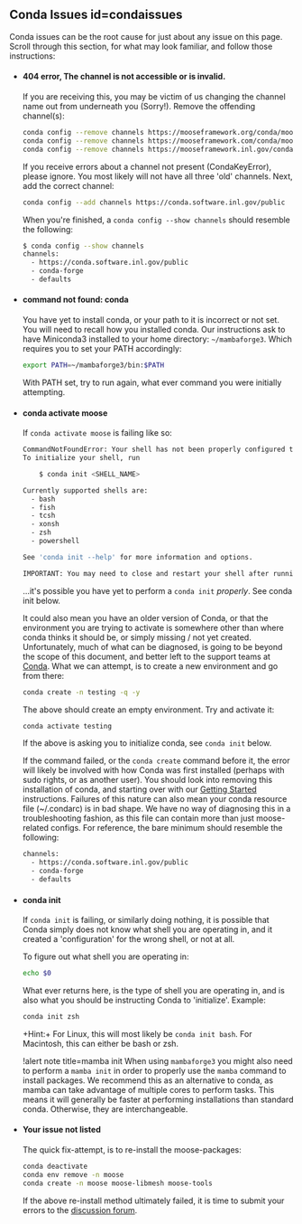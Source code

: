 ## Conda Issues id=condaissues

Conda issues can be the root cause for just about any issue on this page. Scroll through this section, for what may look familiar, and follow those instructions:

- #### 404 error, The channel is not accessible or is invalid.

  If you are receiving this, you may be victim of us changing the channel name out from underneath you (Sorry!). Remove the offending channel(s):

  ```bash
  conda config --remove channels https://mooseframework.org/conda/moose
  conda config --remove channels https://mooseframework.com/conda/moose
  conda config --remove channels https://mooseframework.inl.gov/conda/moose
  ```

  If you receive errors about a channel not present (CondaKeyError), please ignore. You most likely will not have all three 'old' channels. Next, add the correct channel:

  ```bash
  conda config --add channels https://conda.software.inl.gov/public
  ```

  When you're finished, a `conda config --show channels` should resemble the following:

  ```bash
  $ conda config --show channels
  channels:
    - https://conda.software.inl.gov/public
    - conda-forge
    - defaults
  ```

- #### command not found: conda

  You have yet to install conda, or your path to it is incorrect or not set. You will need to recall how you installed conda. Our instructions ask to have Miniconda3 installed to your home directory: `~/mambaforge3`. Which requires you to set your PATH accordingly:

  ```bash
  export PATH=~/mambaforge3/bin:$PATH
  ```

  With PATH set, try to run again, what ever command you were initially attempting.

- #### conda activate moose

  If `conda activate moose` is failing like so:

  ```bash
  CommandNotFoundError: Your shell has not been properly configured to use 'conda activate'.
  To initialize your shell, run

      $ conda init <SHELL_NAME>

  Currently supported shells are:
    - bash
    - fish
    - tcsh
    - xonsh
    - zsh
    - powershell

  See 'conda init --help' for more information and options.

  IMPORTANT: You may need to close and restart your shell after running 'conda init'.
  ```

  ...it's possible you have yet to perform a `conda init` *properly*. See conda init below.

  It could also mean you have an older version of Conda, or that the environment you are trying to activate is somewhere other than where conda thinks it should be, or simply missing / not yet created. Unfortunately, much of what can be diagnosed, is going to be beyond the scope of this document, and better left to the support teams at [Conda](https://docs.conda.io/en/latest/help-support.html). What we can attempt, is to create a new environment and go from there:

  ```bash
  conda create -n testing -q -y
  ```

  The above should create an empty environment. Try and activate it:

  ```bash
  conda activate testing
  ```

  If the above is asking you to initialize conda, see `conda init` below.

  If the command failed, or the `conda create` command before it, the error will likely be involved with how Conda was first installed (perhaps with sudo rights, or as another user). You should look into removing this installation of conda, and starting over with our [Getting Started](getting_started/installation/conda.md) instructions. Failures of this nature can also mean your conda resource file (~/.condarc) is in bad shape. We have no way of diagnosing this in a troubleshooting fashion, as this file can contain more than just moose-related configs. For reference, the bare minimum should resemble the following:

  ```bash
  channels:
    - https://conda.software.inl.gov/public
    - conda-forge
    - defaults
  ```

- #### conda init

  If `conda init` is failing, or similarly doing nothing, it is possible that Conda simply does not know what shell you are operating in, and it created a 'configuration' for the wrong shell, or not at all.

  To figure out what shell you are operating in:

  ```bash
  echo $0
  ```

  What ever returns here, is the type of shell you are operating in, and is also what you should be instructing Conda to 'initialize'. Example:

  ```bash
  conda init zsh
  ```

  +Hint:+ For Linux, this will most likely be `conda init bash`. For Macintosh, this can either be bash or zsh.

  !alert note title=mamba init
  When using `mambaforge3` you might also need to perform a `mamba init` in order to properly use the
  `mamba` command to install packages. We recommend this as an alternative to conda, as mamba can take
  advantage of multiple cores to perform tasks. This means it will generally be faster at performing
  installations than standard conda. Otherwise, they are interchangeable.

- #### Your issue not listed

  The quick fix-attempt, is to re-install the moose-packages:

  ```bash
  conda deactivate
  conda env remove -n moose
  conda create -n moose moose-libmesh moose-tools
  ```

  If the above re-install method ultimately failed, it is time to submit your errors to the [discussion forum](faq/discussion_forum.md).
